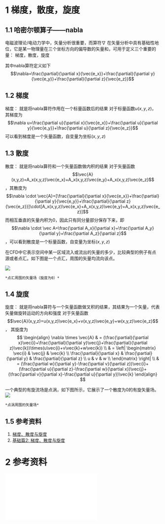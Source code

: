 # 1 梯度，散度，旋度
## 1.1 哈密尔顿算子——nabla
电磁波理论/电动力学中，矢量分析很重要，而算符$\nabla$ 在矢量分析中具有基础性地位，它是某一物理量在三个坐标方向的偏导数的矢量和，可用于定义三个重要的量： 梯度，散度，旋度

其中nabla算符定义如下
$$\nabla=\frac{\partial}{\partial x}{\vec{e_x}}+\frac{\partial}{\partial y}{\vec{e_y}}+\frac{\partial}{\partial z}{\vec{e_z}}$$
## 1.2 梯度
梯度： 就是将nabla算符作用在一个标量函数后的结果
对于标量函数$u(x,y,z)$，其梯度为$$\nabla u=\frac{\partial u}{\partial x}{\vec{e_x}}+\frac{\partial u}{\partial y}{\vec{e_y}}+\frac{\partial u}{\partial z}{\vec{e_z}}$$
可以看到梯度是一个矢量函数，自变量为坐标$(x,y,z)$

## 1.3 散度
散度： 就是将nabla算符和一个矢量函数做内积的结果
对于矢量函数$$\vec{A}(x,y,z)=A_x(x,y,z)\vec{e_x}+A_x(x,y,z)\vec{e_y}+A_x(x,y,z)\vec{e_z}$$ ，其散度为
$$\nabla \cdot \vec{A}=[\frac{\partial}{\partial x}{\vec{e_x}}+\frac{\partial}{\partial y}{\vec{e_y}}+\frac{\partial}{\partial z}{\vec{e_z}}]\cdot[A_x(x,y,z)\vec{e_x}+A_x(x,y,z)\vec{e_y}+A_x(x,y,z)\vec{e_z}]$$ 而相互垂直的矢量内积为0，因此只有同分量部分保存下来，即
$$\nabla \cdot \vec A=\frac{\partial A_x}{\partial x}+\frac{\partial A_y}{\partial y}+\frac{\partial A_z}{\partial z}$$，可以看到散度是一个标量函数，自变量为坐标$(x,y,z)$

在CFD中它表示空间中某一区域流入或流出的矢量的多少，比较典型的例子有点源或者点汇。如下图是一个点汇，周围的矢量均流向该点。

![](https://pic2.zhimg.com/80/v2-65e0eba452acf6ceee9d16f54812f6c9_1440w.jpg)

	*点汇周围的矢量场（旋度为0）*


## 1.4 旋度
旋度： 就是将nabla算符与一个矢量函数做叉积的结果，其结果为一个矢量，代表矢量做旋转运动的方向和强度
对于矢量函数$$\vec{A}(x,y,z)=u(x,y,z)\vec{e_x}+v(x,y,z)\vec{e_y}+w(x,y,z)\vec{e_z}$$， 其旋度为
$$
\begin{align}
\nabla \times \vec{A}
	& = (\frac{\partial}{\partial x}\vec{i}+\frac{\partial}{\partial y}\vec{j}+\frac{\partial}{\partial z}\vec{k})\times(u\vec{i}+v\vec{k}+w\vec{k}) \\
	& =	\left|
			\begin{matrix}
				\vec{i} & \vec{j} & \vec{k} \\
				\frac{\partial}{\partial x} & \frac{\partial}{\partial y} & \frac{\partial}{\partial z}	\\
				u & v & w \\
			\end{matrix}
		\right| \\
	& = (\frac{\partial w}{\partial y}-\frac{\partial v}{\partial z})\vec{i}+(\frac{\partial u}{\partial z}-\frac{\partial w}{\partial x})\vec{j}+(\frac{\partial v}{\partial x}-\frac{\partial u}{\partial y})\vec{k}
\end{align}
$$  

一个典型的有旋流场是点涡，如下图所示，它展示了一个散度为0的有旋矢量场。
![](https://pic3.zhimg.com/80/v2-04fe1aa72bc44a17718d0e8c27576546_1440w.jpg)

	*点涡周围的矢量场*

## 1.5 参考资料
1. [梯度、散度与旋度](https://zhuanlan.zhihu.com/p/22654688) 
2. [基础篇2: 梯度、散度与旋度](https://zhuanlan.zhihu.com/p/136836187)





# 2 参考资料
![LateX](LateX.md)